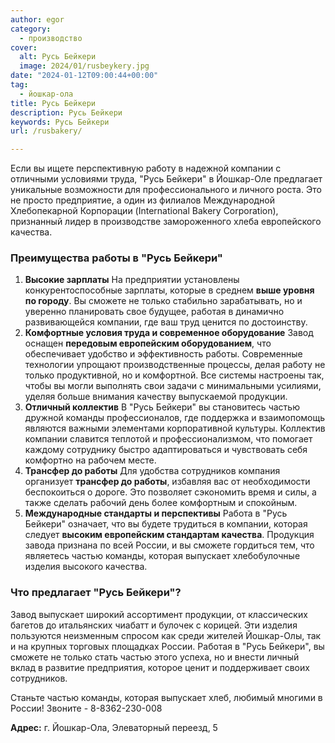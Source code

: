 ```yaml
---
author: egor
category:
  - производство
cover:
  alt: Русь Бейкери
  image: 2024/01/rusbeykery.jpg
date: "2024-01-12T09:00:44+00:00"
tag:
  - йошкар-ола
title: Русь Бейкери
description: Русь Бейкери
keywords: Русь Бейкери
url: /rusbakery/

---
```

Если вы ищете перспективную работу в надежной компании с отличными условиями труда, "Русь Бейкери" в Йошкар-Оле предлагает уникальные возможности для профессионального и личного роста. Это не просто предприятие, а один из филиалов Международной Хлебопекарной Корпорации (International Bakery Corporation), признанный лидер в производстве замороженного хлеба европейского качества.

### Преимущества работы в "Русь Бейкери"

1. **Высокие зарплаты**
   На предприятии установлены конкурентоспособные зарплаты, которые в среднем **выше уровня по городу**. Вы сможете не только стабильно зарабатывать, но и уверенно планировать свое будущее, работая в динамично развивающейся компании, где ваш труд ценится по достоинству.
1. **Комфортные условия труда и современное оборудование**
   Завод оснащен **передовым европейским оборудованием**, что обеспечивает удобство и эффективность работы. Современные технологии упрощают производственные процессы, делая работу не только продуктивной, но и комфортной. Все системы настроены так, чтобы вы могли выполнять свои задачи с минимальными усилиями, уделяя больше внимания качеству выпускаемой продукции.
1. **Отличный коллектив**
   В "Русь Бейкери" вы становитесь частью дружной команды профессионалов, где поддержка и взаимопомощь являются важными элементами корпоративной культуры. Коллектив компании славится теплотой и профессионализмом, что помогает каждому сотруднику быстро адаптироваться и чувствовать себя комфортно на рабочем месте.
1. **Трансфер до работы**
   Для удобства сотрудников компания организует **трансфер до работы**, избавляя вас от необходимости беспокоиться о дороге. Это позволяет сэкономить время и силы, а также сделать рабочий день более комфортным и спокойным.
1. **Международные стандарты и перспективы**
   Работа в "Русь Бейкери" означает, что вы будете трудиться в компании, которая следует **высоким европейским стандартам качества**. Продукция завода признана по всей России, и вы сможете гордиться тем, что являетесь частью команды, которая выпускает хлебобулочные изделия высокого качества.

### Что предлагает "Русь Бейкери"?

Завод выпускает широкий ассортимент продукции, от классических багетов до итальянских чиабатт и булочек с корицей. Эти изделия пользуются неизменным спросом как среди жителей Йошкар\-Олы, так и на крупных торговых площадках России. Работая в "Русь Бейкери", вы сможете не только стать частью этого успеха, но и внести личный вклад в развитие предприятия, которое ценит и поддерживает своих сотрудников.

Станьте частью команды, которая выпускает хлеб, любимый многими в России! Звоните \- 8-8362-230-008

**Адрес:** г. Йошкар-Ола, Элеваторный переезд, 5
